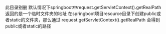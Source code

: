 此目录别删
默认情况下springboot中request.getServletContext().getRealPath 返回的是一个临时文件夹的地址
在springboot项目resource目录下创建public或者static的文件夹，那么通过 request.getServletContext().getRealPath 会得到public或者static的路径